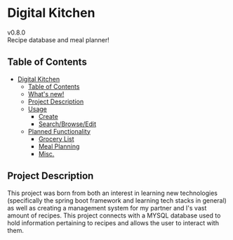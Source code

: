 # Digital Kitchen
v0.8.0
<br>Recipe database and meal planner!

## Table of Contents
- [Digital Kitchen](#digital-kitchen)
  - [Table of Contents](#table-of-contents)
  - [What's new!](#whats-new)
  - [Project Description](#project-description)
  - [Usage](#usage)
    - [Create](#create)
    - [Search/Browse/Edit](#searchbrowseedit)
  - [Planned Functionality](#planned-functionality)
    - [Grocery List](#grocery-list)
    - [Meal Planning](#meal-planning)
    - [Misc.](#misc)
  
## Project Description
This project was born from both an interest in learning new technologies (specifically the spring boot framework and learning tech stacks in general) as well as creating a management system for my partner and I's vast amount of recipes. This project connects with a MYSQL database used to hold information pertaining to recipes and allows the user to interact with them.

